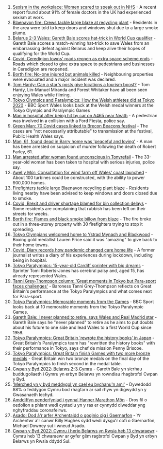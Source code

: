 1. [Sexism in the workplace: Women scared to speak out in NHS](https://www.bbc.co.uk/news/uk-wales-58408550?at_medium=RSS&at_campaign=KARANGA) - A recent report found about 91% of female doctors in the UK had experienced sexism at work.
2. [Blaenavon fire: Crews tackle large blaze at recycling plant](https://www.bbc.co.uk/news/uk-wales-58453650?at_medium=RSS&at_campaign=KARANGA) - Residents in the area were told to keep doors and windows shut due to a large smoke plume.
3. [Belarus 2-3 Wales: Gareth Bale scores hat-trick in World Cup qualifier](https://www.bbc.co.uk/sport/football/58372987?at_medium=RSS&at_campaign=KARANGA) - Gareth Bale scores a match-winning hat-trick to save Wales from an embarrassing defeat against Belarus and keep alive their hopes of qualifying for the World Cup.
4. [Covid: Ceredigion towns' roads reopen as extra space scheme ends](https://www.bbc.co.uk/news/uk-wales-58427927?at_medium=RSS&at_campaign=KARANGA) - Roads which closed to give extra space to pedestrians and businesses in Ceredigion are reopened.
5. [Borth fire: No-one injured but animals killed](https://www.bbc.co.uk/news/uk-wales-58456296?at_medium=RSS&at_campaign=KARANGA) - Neighbouring properties were evacuated and a major incident was declared.
6. [Tom Hardy: Can a star's posts give locations a tourism boost?](https://www.bbc.co.uk/news/uk-wales-58409878?at_medium=RSS&at_campaign=KARANGA) - Tom Hardy, Lin-Manuel Miranda and Forest Whitaker have all been seen enjoying Wales while filming.
7. [Tokyo Olympics and Paralympics: How the Welsh athletes did at Tokyo 2020](https://www.bbc.co.uk/sport/wales/58454755?at_medium=RSS&at_campaign=KARANGA) - BBC Sport Wales looks back at the Welsh medal winners at the Tokyo Olympic and Paralympic Games
8. [Man in hospital after being hit by car on A465 near Neath](https://www.bbc.co.uk/news/uk-wales-58453652?at_medium=RSS&at_campaign=KARANGA) - A pedestrian was involved in a collision with a Ford Fiesta, police say.
9. [Green Man: 70 Covid cases linked to Brecon Beacons festival](https://www.bbc.co.uk/news/uk-wales-58447565?at_medium=RSS&at_campaign=KARANGA) - The cases are "not necessarily attributable" to transmission at the festival, Public Health Wales says.
10. [Man, 61, found dead in Barry home was 'peaceful and loving'](https://www.bbc.co.uk/news/uk-wales-58449227?at_medium=RSS&at_campaign=KARANGA) - A man has been arrested on suspicion of murder following the death of Robert Farley, 61.
11. [Man arrested after woman found unconscious in Tonyrefail](https://www.bbc.co.uk/news/uk-wales-58448720?at_medium=RSS&at_campaign=KARANGA) - The 33-year-old woman has been taken to hospital with serious injuries, police say.
12. [Awel y Môr: Consultation for wind farm off Wales' coast launched](https://www.bbc.co.uk/news/uk-wales-58434313?at_medium=RSS&at_campaign=KARANGA) - About 100 turbines could be constructed, with the ability to power 900,000 homes.
13. [Firefighters tackle large Blaenavon recycling plant blaze](https://www.bbc.co.uk/news/uk-wales-58454122?at_medium=RSS&at_campaign=KARANGA) - Residents living nearby have been advised to keep windows and doors closed due to smoke.
14. [Covid, Brexit and driver shortage blamed for bin collection delays](https://www.bbc.co.uk/news/uk-wales-58440236?at_medium=RSS&at_campaign=KARANGA) - Some residents are complaining that rubbish has been left on their streets for weeks.
15. [Borth fire: Flames and black smoke billow from blaze](https://www.bbc.co.uk/news/uk-wales-58439504?at_medium=RSS&at_campaign=KARANGA) - The fire broke out in a three-storey property with 30 firefighters trying to stop it spreading.
16. [Tokyo Olympians welcomed home to Ystrad Mynach and Blackwood](https://www.bbc.co.uk/news/uk-wales-58442009?at_medium=RSS&at_campaign=KARANGA) - Boxing gold medallist Lauren Price said it was "amazing" to give back to their home towns.
17. [Covid: Diary records how pandemic changed care home life](https://www.bbc.co.uk/news/uk-wales-58429748?at_medium=RSS&at_campaign=KARANGA) - A former journalist writes a diary of his experiences during lockdown, including being in hospital.
18. [Tokyo Paralympics: 15-year-old Cardiff sprinter with big dreams](https://www.bbc.co.uk/news/uk-wales-58421065?at_medium=RSS&at_campaign=KARANGA) - Sprinter Tomi Roberts-Jones has cerebral palsy and, aged 15, has already represented Wales.
19. [Tanni Grey-Thompson column: 'Great moments in Tokyo but Para-sport faces challenges'](https://www.bbc.co.uk/sport/disability-sport/58454896?at_medium=RSS&at_campaign=KARANGA) - Baroness Tanni Grey-Thompson reflects on Great Britain's performance at the Tokyo Paralympics and what comes next for Para-sport.
20. [Tokyo Paralympics: Memorable moments from the Games](https://www.bbc.co.uk/sport/disability-sport/58453821?at_medium=RSS&at_campaign=KARANGA) - BBC Sport looks back at 10 memorable moments from the Tokyo Paralympic Games.
21. [Gareth Bale: I never planned to retire, says Wales and Real Madrid star](https://www.bbc.co.uk/sport/football/58447549?at_medium=RSS&at_campaign=KARANGA) - Gareth Bale says he "never planned" to retire as he aims to put doubts about his future to one side and lead Wales to a first World Cup since 1958.
22. [Tokyo Paralympics: Great Britain 'rewrote the history books' in Japan](https://www.bbc.co.uk/sport/disability-sport/58453530?at_medium=RSS&at_campaign=KARANGA) - Great Britain's Paralympics team has "rewritten the history books" with their performance in Tokyo, says chef de mission Penny Briscoe.
23. [Tokyo Paralympics: Great Britain finish Games with two more bronze medals](https://www.bbc.co.uk/sport/disability-sport/58452548?at_medium=RSS&at_campaign=KARANGA) - Great Britain win two bronze medals on the final day of the Tokyo Paralympics to finish second in the medal table.
24. [Cwpan y Byd 2022: Belarws 2-3 Cymru](https://www.bbc.co.uk/newyddion/58432414?at_medium=RSS&at_campaign=KARANGA) - Gareth Bale yn sicrhau buddugoliaeth i Gymru yn erbyn Belarws yn rowndiau rhagbrofol Cwpan y Byd.
25. ['Merched yn y byd meddygol yn cael eu bychanu'n aml'](https://www.bbc.co.uk/newyddion/58421132?at_medium=RSS&at_campaign=KARANGA) - Dywedodd 88% o feddygon Cymru bod rhagfarn ar sail rhyw yn digwydd yn y Gwasanaeth Iechyd.
26. [Amddiffyn penderfyniad i gynnal Hanner Marathon Môn](https://www.bbc.co.uk/newyddion/58456366?at_medium=RSS&at_campaign=KARANGA) - Dros fil o oedolion a phlant wedi cystadlu yn y ras er cynnydd diweddar yng nghyfraddau coronafeirws.
27. [Asado: Dod â'r arfer Archentaidd o goginio cig i Gaernarfon](https://www.bbc.co.uk/newyddion/58436632?at_medium=RSS&at_campaign=KARANGA) - Yr Archentwr a'r canwr Billy Hughes sydd wedi dysgu'r cofi o Gaernarfon, Michael Downey sut i wneud Asado.
28. [Cwpan y Byd 2022: Cymru i herio Belarws yn Rwsia heb 13 chwaraewr](https://www.bbc.co.uk/newyddion/58442163?at_medium=RSS&at_campaign=KARANGA) - Cymru heb 13 chwaraewr ar gyfer gêm ragbrofol Cwpan y Byd yn erbyn Belarws yn Rwsia ddydd Sul.
